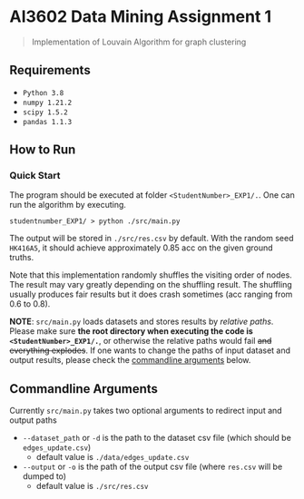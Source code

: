 # AI3602 Data Mining Assignment 1

> Implementation of Louvain Algorithm for graph clustering

## Requirements

- `Python 3.8`
- `numpy 1.21.2`
- `scipy 1.5.2`
- `pandas 1.1.3`

## How to Run

### Quick Start

The program should be executed at folder `<StudentNumber>_EXP1/.`. One can run the algorithm by executing.

```shell
studentnumber_EXP1/ > python ./src/main.py
```

The output will be stored in `./src/res.csv` by default. With the random seed `HK416A5`, it should achieve approximately 0.85 acc on the given ground truths.

Note that this implementation randomly shuffles the visiting order of nodes. The result may vary greatly depending on the shuffling result. The shuffling usually produces fair results but it does crash sometimes (acc ranging from 0.6 to 0.8).

**NOTE**: `src/main.py` loads datasets and stores results by *relative paths*. Please make sure **the root directory when executing the code is `<StudentNumber>_EXP1/.`**, or otherwise the relative paths would fail ~~and everything explodes~~. If one wants to change the paths of input dataset and output results, please check the [commandline arguments](#commandline-arguments) below.

## Commandline Arguments

Currently `src/main.py` takes two optional arguments to redirect input and output paths

- `--dataset_path` or `-d` is the path to the dataset csv file (which should be `edges_update.csv`)
  - default value is `./data/edges_update.csv`
- `--output` or `-o` is the path of the output csv file (where `res.csv` will be dumped to)
  - default value is `./src/res.csv`
